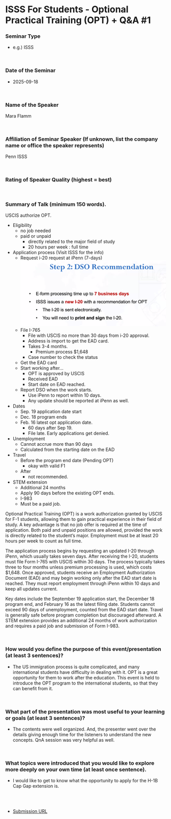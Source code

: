 # ISSS For Students - Optional Practical Training (OPT) + Q&A #1

### Seminar Type
- e.g.) ISSS

<br>

### Date of the Seminar
- 2025-09-18

<br>

### Name of the Speaker
Mara Flamm

<br>

### Affiliation of Seminar Speaker (If unknown, list the company name or office the speaker represents)
Penn ISSS

<br>

### Rating of Speaker Quality (highest = best)



<br>

### Summary of Talk (minimum 150 words).
USCIS authorize OPT.
- Eligibility
  - no job needed
  - paid or unpaid
    - directly related to the major field of study
    - 20 hours per week : full time
- Application process (Visit ISSS for the info)
  - Request i-20 request at iPenn (7-days)   
    ![](../images/250918_001.png)   
  - File I-765
    - File with USCIS no more than 30 days from i-20 approval.
    - Address is import to get the EAD card.
    - Takes 3-4 months.
      - Premium process $1,648
    - Case number to check the status
  - Get the EAD card
  - Start working after...
    - OPT is approved by USCIS
    - Received EAD
    - Start date on EAD reached.
  - Report DSO when the work starts.
    - Use iPenn to report within 10 days.
    - Any update should be reported at iPenn as well.
- Dates
  - Sep. 19 application date start
  - Dec. 18 program ends
  - Feb. 16 latest opt application date.
    - 60 days after Sep 19.
    - File late. Early applications get denied.
- Unemployment
  - Cannot accrue more than 90 days
  - Calculated from the starting date on the EAD
- Travel
  - Before the program end date (Pending OPT)
    - okay with valid F1
  - After
    - not recommended.
- STEM extension
  - Additional 24 months
  - Apply 90 days before the existing OPT ends.
  - I-983
  - Must be a paid job.

Optional Practical Training (OPT) is a work authorization granted by USCIS for F-1 students, allowing them to gain practical experience in their field of study. A key advantage is that no job offer is required at the time of application. Both paid and unpaid positions are allowed, provided the work is directly related to the student’s major. Employment must be at least 20 hours per week to count as full time.

The application process begins by requesting an updated I-20 through iPenn, which usually takes seven days. After receiving the I-20, students must file Form I-765 with USCIS within 30 days. The process typically takes three to four months unless premium processing is used, which costs $1,648. Once approved, students receive an Employment Authorization Document (EAD) and may begin working only after the EAD start date is reached. They must report employment through iPenn within 10 days and keep all updates current.

Key dates include the September 19 application start, the December 18 program end, and February 16 as the latest filing date. Students cannot exceed 90 days of unemployment, counted from the EAD start date. Travel is generally safe before program completion but discouraged afterward. A STEM extension provides an additional 24 months of work authorization and requires a paid job and submission of Form I-983.

<br>

### How would you define the purpose of this event/presentation (at least 3 sentences)?
- The US immigration process is quite complicated, and many international students have difficulty in dealing with it. OPT is a great opportunity for them to work after the education. This event is held to introduce the OPT program to the international students, so that they can benefit from it.



<br>

### What part of the presentation was most useful to your learning or goals (at least 3 sentences)?
- The contents were well organized. And, the presenter went over the details giving enough time for the listeners to understand the new concepts. QnA session was very helpful as well.



<br>

### What topics were introduced that you would like to explore more deeply on your own time (at least once sentence). 
- I would like to get to know what the opportunity to apply for the H-1B Cap Gap extension is.


<br><br>


- [Submission URL](https://docs.google.com/forms/d/e/1FAIpQLSeV8yG6jefnBEMsu4bvE2TtlR_hiAsjM4yiV898Y_uMfonaPA/formResponse)
